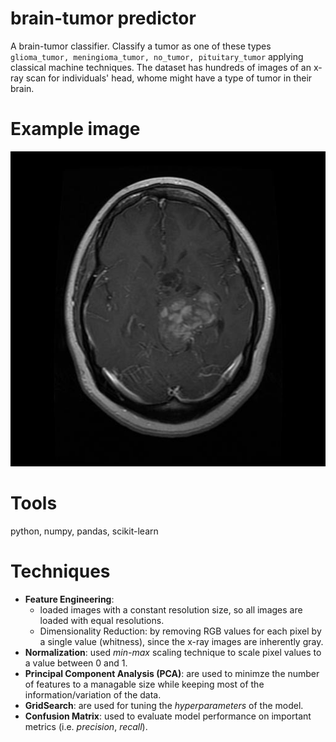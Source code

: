 # brain-tumor predictor
A brain-tumor classifier. Classify a tumor as one of these types `glioma_tumor, meningioma_tumor, no_tumor, pituitary_tumor` applying classical machine techniques. The dataset has hundreds of images of an x-ray scan for individuals' head, whome might have a type of tumor in their brain.

# Example image
![giloma tumor](<Training/glioma_tumor/gg (1).jpg>)

# Tools
python, numpy, pandas, scikit-learn

# Techniques
- **Feature Engineering**: 
    - loaded images with a constant resolution size, so all images are loaded with equal resolutions.
    - Dimensionality Reduction: by removing RGB values for each pixel by a single value (whitness), since the x-ray images are inherently gray.
- **Normalization**: used *min-max* scaling technique to scale pixel values to a value between 0 and 1.
- **Principal Component Analysis (PCA)**: are used to minimze the number of features to a managable size while keeping most of the information/variation of the data.
- **GridSearch**: are used for tuning the *hyperparameters* of the model.
- **Confusion Matrix**: used to evaluate model performance on important metrics (i.e. *precision*, *recall*).
